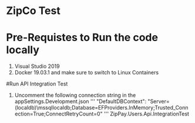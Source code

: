 # ZipCo Test

# Pre-Requistes to Run the code locally
1. Visual Studio 2019
2. Docker 19.03.1 and make sure to switch to Linux Containers

#Run API Integration Test

1. Uncomment the following connection string in the appSettings.Development.json
'''
"DefaultDBContext": "Server=(localdb)\\mssqllocaldb;Database=EFProviders.InMemory;Trusted_Connection=True;ConnectRetryCount=0"
'''
ZipPay.Users.Api.IntegrationTest

